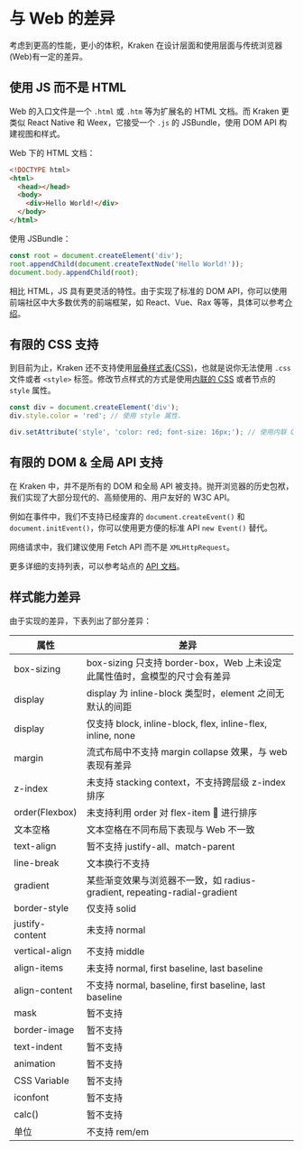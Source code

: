 # 与 Web 的差异

考虑到更高的性能，更小的体积，Kraken 在设计层面和使用层面与传统浏览器(Web)有一定的差异。

## 使用 JS 而不是 HTML

Web 的入口文件是一个 `.html` 或 `.htm` 等为扩展名的 HTML 文档。而 Kraken 更类似 React Native 和 Weex，它接受一个 `.js` 的 JSBundle，使用 DOM API 构建视图和样式。

Web 下的 HTML 文档：

```html
<!DOCTYPE html>
<html>
  <head></head>
  <body>
    <div>Hello World!</div>
  </body>
</html>
```

使用 JSBundle：

```js
const root = document.createElement('div');
root.appendChild(document.createTextNode('Hello World!'));
document.body.appendChild(root);
```

相比 HTML，JS 具有更灵活的特性。由于实现了标准的 DOM API，你可以使用前端社区中大多数优秀的前端框架，如 React、Vue、Rax 等等，具体可以参考[介绍](/guide)。

## 有限的 CSS 支持

到目前为止，Kraken 还不支持使用[层叠样式表(CSS)](https://developer.mozilla.org/zh-CN/docs/Web/CSS)，也就是说你无法使用 `.css` 文件或者 `<style>` 标签。修改节点样式的方式是使用[内联的 CSS](https://developer.mozilla.org/zh-CN/docs/Learn/CSS/First_steps/How_CSS_is_structured#%E5%86%85%E8%81%94%E6%A0%B7%E5%BC%8F) 或者节点的 `style` 属性。

```js
const div = document.createElement('div');
div.style.color = 'red'; // 使用 style 属性.

div.setAttribute('style', 'color: red; font-size: 16px;'); // 使用内联 CSS Text.
```

## 有限的 DOM & 全局 API 支持

在 Kraken 中，并不是所有的 DOM 和全局 API 被支持。抛开浏览器的历史包袱，我们实现了大部分现代的、高频使用的、用户友好的 W3C API。

例如在事件中，我们不支持已经废弃的 `document.createEvent()` 和 `document.initEvent()`，你可以使用更方便的标准 API `new Event()` 替代。

网络请求中，我们建议使用 Fetch API 而不是 `XMLHttpRequest`。

更多详细的支持列表，可以参考站点的 [API 文档](/api/tags)。

## 样式能力差异

由于实现的差异，下表列出了部分差异：

| 属性            | 差异                                                                       |
| --------------- | -------------------------------------------------------------------------- |
| box-sizing      | box-sizing 只支持 border-box，Web 上未设定此属性值时，盒模型的尺寸会有差异 |
| display         | display 为 inline-block 类型时，element 之间无默认的间距                   |
| display         | 仅支持 block, inline-block, flex, inline-flex, inline, none                |
| margin          | 流式布局中不支持 margin collapse 效果，与 web 表现有差异                   |
| z-index         | 未支持 stacking context，不支持跨层级 z-index 排序                         |
| order(Flexbox)  | 未支持利用 order 对 flex-item  进行排序                                    |
| 文本空格        | 文本空格在不同布局下表现与 Web 不一致                                      |
| text-align      | 暂不支持 justify-all、match-parent                                         |
| line-break      | 文本换行不支持                                                             |
| gradient        | 某些渐变效果与浏览器不一致，如 radius-gradient, repeating-radial-gradient  |
| border-style    | 仅支持 solid                                                               |
| justify-content | 未支持 normal                                                              |
| vertical-align  | 不支持 middle                                                              |
| align-items     | 未支持 normal, first baseline, last baseline                               |
| align-content   | 不支持 normal, baseline, first baseline, last baseline                     |
| mask            | 暂不支持                                                                   |
| border-image    | 暂不支持                                                                   |
| text-indent     | 暂不支持                                                                   |
| animation       | 暂不支持                                                                   |
| CSS Variable    | 暂不支持                                                                   |
| iconfont        | 暂不支持                                                                   |
| calc()          | 暂不支持                                                                   |
| 单位            | 不支持 rem/em                                                              |
